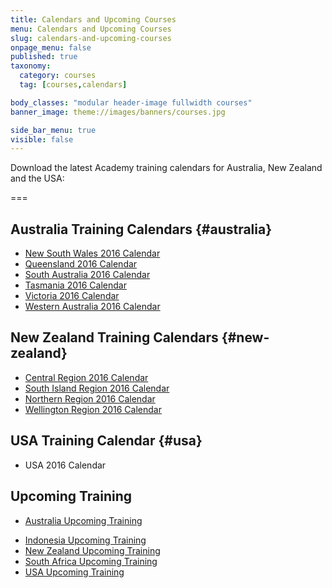 ```yaml
---
title: Calendars and Upcoming Courses
menu: Calendars and Upcoming Courses
slug: calendars-and-upcoming-courses
onpage_menu: false
published: true
taxonomy:
  category: courses
  tag: [courses,calendars]

body_classes: "modular header-image fullwidth courses"
banner_image: theme://images/banners/courses.jpg

side_bar_menu: true
visible: false
---
```


Download the latest Academy training calendars for Australia, New Zealand and the USA:

===

## Australia Training Calendars {#australia}
* [New South Wales 2016 Calendar](_calendars/2016/NSW-Training-Calendar-2016.pdf)
* [Queensland 2016 Calendar](_calendars/2016/QLD-Training-Calendar-2016.pdf)
* [South Australia 2016 Calendar](_calendars/2016/SA-Training-Calendar-2016.pdf)
* [Tasmania 2016 Calendar](_calendars/2016/TAS-Training-Calendar-2016.pdf)
* [Victoria 2016 Calendar](_calendars/2016/VIC-Training-Calendar-2016.pdf)
* [Western Australia 2016 Calendar](_calendars/2016/WA-Training-Calendar-2016.pdf)

## New Zealand Training Calendars {#new-zealand}
* [Central Region 2016 Calendar](_calendars/2016/NZ-Central-Training-Calendar-2016.pdf)
* [South Island Region 2016 Calendar](_calendars/2016/NZ-South-Island-Training-Calendar-2016.pdf)
* [Northern Region 2016 Calendar](_calendars/2016/NZ-Northern-Training-Calendar-2016.pdf)
* [Wellington Region 2016 Calendar](_calendars/2016/NZ-Wellington-Training-Calendar-2016.pdf)

## USA Training Calendar {#usa}
* USA 2016 Calendar

## Upcoming Training
* [Australia Upcoming Training](http://one.harcourts.com.au/academy/UpcomingCourses.aspx)
<!-- * [China Upcoming Training](http://one.harcourts.cn/academy/UpcomingCourses.aspx) -->
* [Indonesia Upcoming Training](http://one.harcourts.co.id/academy/UpcomingCourses.aspx)
* [New Zealand Upcoming Training](http://one.harcourts.co.nz/academy/UpcomingCourses.aspx)
* [South Africa Upcoming Training](http://one.harcourts.co.za/academy/UpcomingCourses.aspx)
* [USA Upcoming Training](http://one.harcourtsusa.com/academy/UpcomingCourses.aspx)
